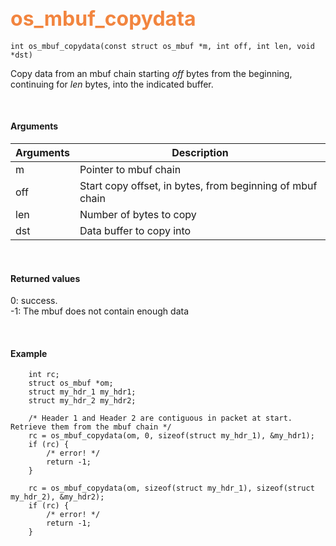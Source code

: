 ## <font color="#F2853F" style="font-size:24pt"> os_mbuf_copydata</font>

```no-highlight
int os_mbuf_copydata(const struct os_mbuf *m, int off, int len, void *dst)
```

Copy data from an mbuf chain starting *off* bytes from the beginning, continuing for *len* bytes, into the indicated buffer.

<br>

#### Arguments

| Arguments | Description |
|-----------|-------------|
| m |  Pointer to mbuf chain |
| off | Start copy offset, in bytes, from beginning of mbuf chain |
| len | Number of bytes to copy |
| dst | Data buffer to copy into |

<br>

#### Returned values

0: success.  
-1: The mbuf does not contain enough data

<br>


#### Example

```no-highlight
    int rc;
	struct os_mbuf *om;
    struct my_hdr_1 my_hdr1;	
    struct my_hdr_2 my_hdr2;	
	
    /* Header 1 and Header 2 are contiguous in packet at start. Retrieve them from the mbuf chain */	
    rc = os_mbuf_copydata(om, 0, sizeof(struct my_hdr_1), &my_hdr1);
    if (rc) {
        /* error! */
        return -1;
    }

    rc = os_mbuf_copydata(om, sizeof(struct my_hdr_1), sizeof(struct my_hdr_2), &my_hdr2);
    if (rc) {
        /* error! */
        return -1;
    }

```


